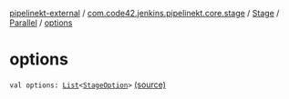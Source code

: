 [pipelinekt-external](../../../index.md) / [com.code42.jenkins.pipelinekt.core.stage](../../index.md) / [Stage](../index.md) / [Parallel](index.md) / [options](./options.md)

# options

`val options: `[`List`](https://kotlinlang.org/api/latest/jvm/stdlib/kotlin.collections/-list/index.html)`<`[`StageOption`](../../../com.code42.jenkins.pipelinekt.core/-stage-option.md)`>` [(source)](https://github.com/code42/pipelinekt/tree/master/core/src/main/kotlin/com/code42/jenkins/pipelinekt/core/stage/Stage.kt#L35)